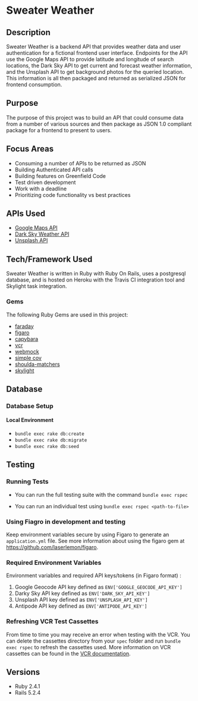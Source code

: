 # Sweater Weather

## Description

Sweater Weather is a backend API that provides weather data and user authentication for a fictional frontend user interface. Endpoints for the API use the Google Maps API to provide latitude and longitude of search locations, the Dark Sky API to get current and forecast weather information, and the Unsplash API to get background photos for the queried location. This information is all then packaged and returned as serialized JSON for frontend consumption.

## Purpose

The purpose of this project was to build an API that could consume data from a number of various sources and then package as JSON 1.0 compliant package for a frontend to present to users.

## Focus Areas

* Consuming a number of APIs to be returned as JSON
* Building Authenticated API calls
* Building features on Greenfield Code
* Test driven development
* Work with a deadline
* Prioritizing code functionality vs best practices

## APIs Used
* [Google Maps API](https://developers.google.com/maps/documentation)
* [Dark Sky Weather API](https://darksky.net/dev)
* [Unsplash API](https://unsplash.com/developers)

## Tech/Framework Used

Sweater Weather is written in Ruby with Ruby On Rails, uses a postgresql database, and is hosted on Heroku with the Travis CI integration tool and Skylight task integration.

### Gems
The following Ruby Gems are used in this project:

* [faraday](https://github.com/lostisland/faraday)
* [figaro](https://github.com/laserlemon/figaro)
* [capybara](https://github.com/teamcapybara/capybara)
* [vcr](https://github.com/vcr/vcr)
* [webmock](https://github.com/bblimke/webmock)
* [simple cov](https://github.com/colszowka/simplecov)
* [shoulda-matchers](https://github.com/thoughtbot/shoulda-matchers)
* [skylight](https://www.skylight.io/)

## Database

### Database Setup

#### Local Environment
  - `bundle exec rake db:create`
  - `bundle exec rake db:migrate`
  - `bundle exec rake db:seed`

## Testing

### Running Tests
  - You can run the full testing suite with the command `bundle exec rspec`

  - You can run an individual test using `bundle exec rspec <path-to-file>`

### Using Fiagro in development and testing
Keep environment variables secure by using Figaro to generate an `application.yml` file. See more information about using the figaro gem at https://github.com/laserlemon/figaro.

### Required Environment Variables
Environment variables and required API keys/tokens (in Figaro format) :
1. Google Geocode API key defined as `ENV['GOOGLE_GEOCODE_API_KEY']`
1. Darky Sky API key defined as `ENV['DARK_SKY_API_KEY']`
1. Unsplash API key defined as `ENV['UNSPLASH_API_KEY']`
1. Antipode API key defined as `ENV['ANTIPODE_API_KEY']`

### Refreshing VCR Test Cassettes
From time to time you may receive an error when testing with the VCR. You can delete the cassettes directory from your `spec` folder and run `bundle exec rspec` to refresh the cassettes used. More information on VCR cassettes can be found in the [VCR documentation](https://github.com/vcr/vcr).

## Versions
- Ruby 2.4.1
- Rails 5.2.4
